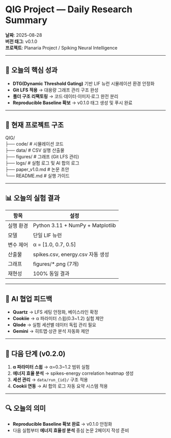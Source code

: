 # QIG Project — Daily Research Summary  
**날짜**: 2025-08-28  
**버전 태그**: v0.1.0  
**프로젝트**: Planaria Project / Spiking Neural Intelligence  

---

## 🧠 오늘의 핵심 성과
- **DTG(Dynamic Threshold Gating)** 기반 LIF 뉴런 시뮬레이션 환경 안정화  
- **Git LFS 적용** → 대용량 그래프 관리 구조 완성  
- **폴더 구조 리팩토링** → 코드·데이터·이미지·로그 완전 분리  
- **Reproducible Baseline 확보** → v0.1.0 태그 생성 및 푸시 완료

---

## 📂 현재 프로젝트 구조
QIG/  
├── code/               # 시뮬레이션 코드    
├── data/               # CSV 실행 산출물    
├── figures/            # 그래프 (Git LFS 관리)    
├── logs/               # 실험 로그 및 AI 합의 로그    
├── paper_v1.0.md       # 논문 초안    
└── README.md           # 실행 가이드  

---

## 📊 오늘의 실험 결과
| 항목       | 설정                     |  
|-----------|-------------------------|  
| 실행 환경 | Python 3.11 + NumPy + Matplotlib |  
| 모델      | 단일 LIF 뉴런            |  
| 변수 제어 | α = [1.0, 0.7, 0.5]     |  
| 산출물    | spikes.csv, energy.csv 자동 생성 |  
| 그래프    | figures/*.png (7개)     |  
| 재현성    | 100% 동일 결과          |  

---

## 🤖 AI 협업 피드백
- **Quartz** → LFS 세팅 안정화, 베이스라인 확정  
- **Cookiie** → α 파라미터 스윕(0.3~1.2) 실험 제안  
- **Qlode** → 실험 세션별 데이터 독립 관리 필요  
- **Gemini** → 히트맵·상관 분석 자동화 제안

---

## 🚀 다음 단계 (v0.2.0)
1. **α 파라미터 스윕** → α=0.3~1.2 범위 실험  
2. **에너지 효율 분석** → spikes-energy correlation heatmap 생성  
3. **세션 관리** → `data/run_{id}/` 구조 적용  
4. **Cookii 연동** → AI 합의 로그 자동 요약 시스템 적용

---

## 🔍 오늘의 의미
- **Reproducible Baseline 확보 완료** → v0.1.0 안정화  
- 다음 실험부터 **에너지 효율성 분석** 중심 논문 2페이지 작성 준비
